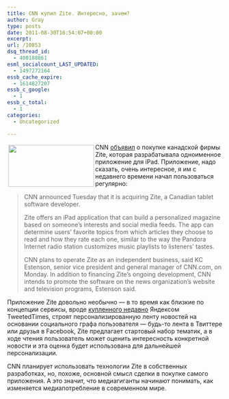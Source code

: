 ```yaml
---
title: CNN купил Zite. Интересно, зачем?
author: Gray
type: posts
date: 2011-08-30T16:54:07+00:00
excerpt:
url: /10853
dsq_thread_id:
  - 400188861
esml_socialcount_LAST_UPDATED:
  - 1497272164
essb_cache_expire:
  - 1614827207
essb_c_google:
  - 1
essb_c_total:
  - 1
categories:
  - Uncategorized

---
```








<img style="margin: 3px;" src="https://i2.wp.com/s2.forumimg.net/blog/2011-08-30_20-51-38.png?resize=200%2C98" alt="" width="200" height="98" align="left" data-recalc-dims="1" /> 

CNN [объявил][1] о покупке канадской фирмы Zite, которая разрабатывала одноименное приложение для iPad. Приложение, надо сказать, очень интересное, я им с недавнего времени начал пользоваться регулярно:

> CNN announced Tuesday that it is acquiring Zite, a Canadian tablet software developer.
> 
> Zite offers an iPad application that can build a personalized magazine based on someone&#8217;s interests and social media feeds. The app can determine users&#8217; favorite topics from which articles they choose to read and how they rate each one, similar to the way the Pandora Internet radio station customizes music playlists to listeners&#8217; tastes.
> 
> CNN plans to operate Zite as an independent business, said KC Estenson, senior vice president and general manager of CNN.com, on Monday. In addition to financing Zite&#8217;s ongoing development, CNN intends to promote the software on the news organization&#8217;s website and television programs, Estenson said.

Приложение Zite довольно необычно — в то время как близкие по концепции сервисы, вроде [купленного недавно][2] Яндексом TweetedTimes, строят персонализированную ленту новостей на основании социального графа пользователя — будь-то лента в Твиттере или друзья в Facebook, Zite предлагает стартовый набор тематик, а в ходе чтения пользователь может оценить интересность конкретной новости и эта оценка будет использована для дальнейшей персонализации.

CNN планирует использовать технологии Zite в собственных разработках, но, похоже, основной смысл сделки в покупке самого приложения. А это значит, что медиагиганты начинают понимать, как изменяется медиапотребление в современном мире.

 [1]: http://edition.cnn.com/2011/TECH/social.media/08/30/zite.cnn/
 [2]: http://www.searchengines.ru/news/archives/yandex_acquired.html